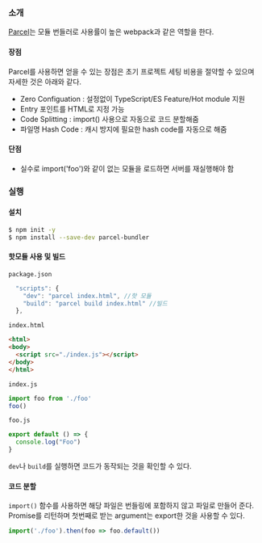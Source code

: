 ### 소개
[Parcel](https://ko.parceljs.org/)는 모듈 번들러로 사용률이 높은 webpack과 같은 역할을 한다.

#### 장점
Parcel를 사용하면 얻을 수 있는 장점은 초기 프로젝트 세팅 비용을 절약할 수 있으며 자세한 것은 아래와 같다.

* Zero Configuation : 설정없이 TypeScript/ES Feature/Hot module 지원
* Entry 포인트를 HTML로 지정 가능
* Code Splitting : import() 사용으로 자동으로 코드 분할해줌
* 파일명 Hash Code : 캐시 방지에 필요한 hash code를 자동으로 해줌

#### 단점
* 실수로 import('foo')와 같이 없는 모듈을 로드하면 서버를 재실행해야 함

### 실행
#### 설치
```bash
$ npm init -y
$ npm install --save-dev parcel-bundler
```

#### 핫모듈 사용 및 빌드
`package.json`

```javascript
  "scripts": {
    "dev": "parcel index.html", //핫 모듈
    "build": "parcel build index.html" //빌드
  },
```

`index.html`
```html
<html>
<body>
  <script src="./index.js"></script>
</body>
</html>
```

`index.js`
```javascript
import foo from './foo'
foo()
```

`foo.js`
```javascript
export default () => {
  console.log("Foo")
}
```

`dev`나 `build`를 실행하면 코드가 동작되는 것을 확인할 수 있다.

#### 코드 분할
`import()` 함수를 사용하면 해당 파일은 번들링에 포함하지 않고 파일로 만들어 준다.
Promise를 리턴하며 첫번째로 받는 argument는 export한 것을 사용할 수 있다.

```javascript
import('./foo').then(foo => foo.default())
```